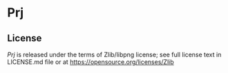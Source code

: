 # Prj #

## License ##
*Prj* is released under the terms of Zlib/libpng license;
see full license text in LICENSE.md file or at https://opensource.org/licenses/Zlib
